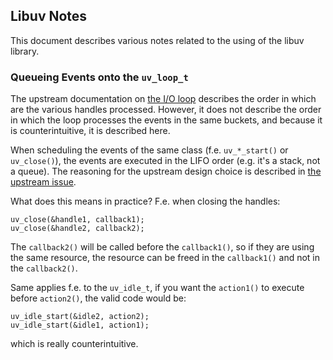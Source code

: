 <!--
Copyright (C) Internet Systems Consortium, Inc. ("ISC")

SPDX-License-Identifier: MPL-2.0

This Source Code Form is subject to the terms of the Mozilla Public
License, v. 2.0.  If a copy of the MPL was not distributed with this
file, you can obtain one at https://mozilla.org/MPL/2.0/.

See the COPYRIGHT file distributed with this work for additional
information regarding copyright ownership.
-->

## Libuv Notes

This document describes various notes related to the using of the libuv library.

### Queueing Events onto the ``uv_loop_t``

The upstream documentation on [the I/O
loop](https://docs.libuv.org/en/v1.x/design.html#the-i-o-loop) describes the
order in which are the various handles processed.  However, it does not describe
the order in which the loop processes the events in the same buckets, and
because it is counterintuitive, it is described here.

When scheduling the events of the same class (f.e. ``uv_*_start()`` or
``uv_close()``), the events are executed in the LIFO order (e.g. it's a stack,
not a queue).  The reasoning for the upstream design choice is described in [the
upstream issue](https://github.com/libuv/libuv/issues/3582).

What does this means in practice?  F.e. when closing the handles:

    uv_close(&handle1, callback1);
	uv_close(&handle2, callback2);

The ``callback2()`` will be called before the ``callback1()``, so if they are
using the same resource, the resource can be freed in the ``callback1()`` and
not in the ``callback2()``.

Same applies f.e. to the ``uv_idle_t``, if you want the ``action1()`` to execute
before ``action2()``, the valid code would be:

    uv_idle_start(&idle2, action2);
    uv_idle_start(&idle1, action1);

which is really counterintuitive.
